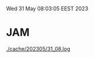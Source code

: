 Wed 31 May 08:03:05 EEST 2023
# JAM
<a href='./cache/202305/31_08.log'>./cache/202305/31_08.log</a>
